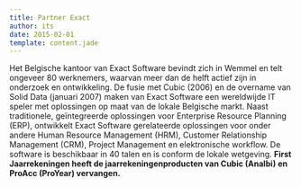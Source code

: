 ```yaml
---
title: Partner Exact
author: its
date: 2015-02-01
template: content.jade
---
```


Het Belgische kantoor van Exact Software bevindt zich in Wemmel en telt ongeveer 80 werknemers, waarvan meer dan de helft actief zijn in onderzoek en ontwikkeling. De fusie met Cubic (2006) en de overname van Solid Data (januari 2007) maken van Exact Software een wereldwijde IT speler met oplossingen op maat van de lokale Belgische markt.
Naast traditionele, geïntegreerde oplossingen voor Enterprise Resource Planning (ERP), ontwikkelt Exact Software gerelateerde oplossingen voor onder andere Human Resource Management (HRM), Customer Relationship Management (CRM), Project Management en elektronische workflow. De software is beschikbaar in 40 talen en is conform de lokale wetgeving.
**First Jaarrekeningen heeft de jaarrekeningenproducten van Cubic (Analbi) en ProAcc (ProYear) vervangen.**

